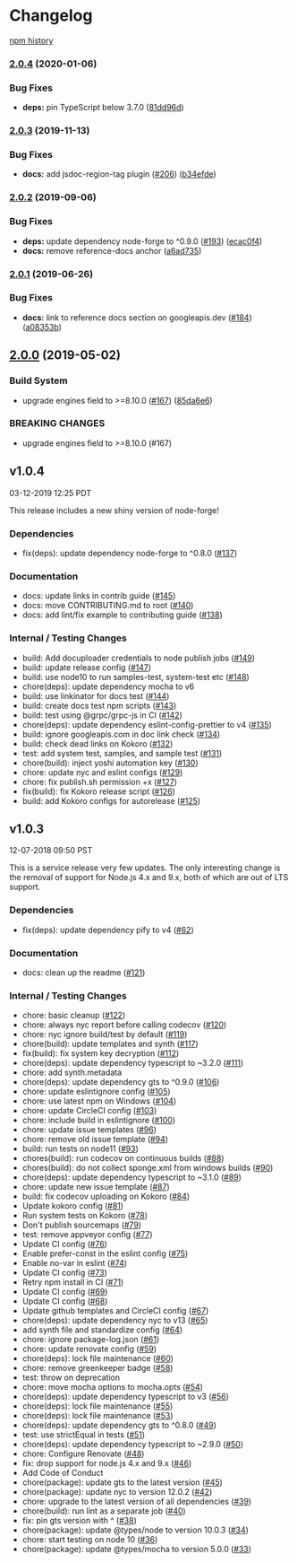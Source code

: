 # Changelog

[npm history][1]

[1]: https://www.npmjs.com/package/google-p12-pem?activeTab=versions

### [2.0.4](https://www.github.com/googleapis/google-p12-pem/compare/v2.0.3...v2.0.4) (2020-01-06)


### Bug Fixes

* **deps:** pin TypeScript below 3.7.0 ([81dd96d](https://www.github.com/googleapis/google-p12-pem/commit/81dd96d4b43100824561f45b51f9126195b41d1d))

### [2.0.3](https://www.github.com/googleapis/google-p12-pem/compare/v2.0.2...v2.0.3) (2019-11-13)


### Bug Fixes

* **docs:** add jsdoc-region-tag plugin ([#206](https://www.github.com/googleapis/google-p12-pem/issues/206)) ([b34efde](https://www.github.com/googleapis/google-p12-pem/commit/b34efdebb853dd5129e15ec1ff11a75184fc32d7))

### [2.0.2](https://www.github.com/googleapis/google-p12-pem/compare/v2.0.1...v2.0.2) (2019-09-06)


### Bug Fixes

* **deps:** update dependency node-forge to ^0.9.0 ([#193](https://www.github.com/googleapis/google-p12-pem/issues/193)) ([ecac0f4](https://www.github.com/googleapis/google-p12-pem/commit/ecac0f4))
* **docs:** remove reference-docs anchor ([a6ad735](https://www.github.com/googleapis/google-p12-pem/commit/a6ad735))

### [2.0.1](https://www.github.com/googleapis/google-p12-pem/compare/v2.0.0...v2.0.1) (2019-06-26)


### Bug Fixes

* **docs:** link to reference docs section on googleapis.dev ([#184](https://www.github.com/googleapis/google-p12-pem/issues/184)) ([a08353b](https://www.github.com/googleapis/google-p12-pem/commit/a08353b))

## [2.0.0](https://www.github.com/google/google-p12-pem/compare/v1.0.4...v2.0.0) (2019-05-02)


### Build System

* upgrade engines field to >=8.10.0 ([#167](https://www.github.com/google/google-p12-pem/issues/167)) ([85da6e6](https://www.github.com/google/google-p12-pem/commit/85da6e6))


### BREAKING CHANGES

* upgrade engines field to >=8.10.0 (#167)

## v1.0.4

03-12-2019 12:25 PDT

This release includes a new shiny version of node-forge!

### Dependencies
- fix(deps): update dependency node-forge to ^0.8.0 ([#137](https://github.com/google/google-p12-pem/pull/137))

### Documentation
- docs: update links in contrib guide ([#145](https://github.com/google/google-p12-pem/pull/145))
- docs: move CONTRIBUTING.md to root ([#140](https://github.com/google/google-p12-pem/pull/140))
- docs: add lint/fix example to contributing guide ([#138](https://github.com/google/google-p12-pem/pull/138))

### Internal / Testing Changes
- build: Add docuploader credentials to node publish jobs ([#149](https://github.com/google/google-p12-pem/pull/149))
- build: update release config ([#147](https://github.com/google/google-p12-pem/pull/147))
- build: use node10 to run samples-test, system-test etc ([#148](https://github.com/google/google-p12-pem/pull/148))
- chore(deps): update dependency mocha to v6
- build: use linkinator for docs test ([#144](https://github.com/google/google-p12-pem/pull/144))
- build: create docs test npm scripts ([#143](https://github.com/google/google-p12-pem/pull/143))
- build: test using @grpc/grpc-js in CI ([#142](https://github.com/google/google-p12-pem/pull/142))
- chore(deps): update dependency eslint-config-prettier to v4 ([#135](https://github.com/google/google-p12-pem/pull/135))
- build: ignore googleapis.com in doc link check ([#134](https://github.com/google/google-p12-pem/pull/134))
- build: check dead links on Kokoro ([#132](https://github.com/google/google-p12-pem/pull/132))
- test: add system test, samples, and sample test ([#131](https://github.com/google/google-p12-pem/pull/131))
- chore(build): inject yoshi automation key ([#130](https://github.com/google/google-p12-pem/pull/130))
- chore: update nyc and eslint configs ([#129](https://github.com/google/google-p12-pem/pull/129))
- chore: fix publish.sh permission +x ([#127](https://github.com/google/google-p12-pem/pull/127))
- fix(build): fix Kokoro release script ([#126](https://github.com/google/google-p12-pem/pull/126))
- build: add Kokoro configs for autorelease ([#125](https://github.com/google/google-p12-pem/pull/125))

## v1.0.3

12-07-2018 09:50 PST

This is a service release very few updates.  The only interesting change is the removal of support for Node.js 4.x and 9.x, both of which are out of LTS support.

### Dependencies
- fix(deps): update dependency pify to v4 ([#62](https://github.com/google/google-p12-pem/pull/62))

### Documentation
- docs: clean up the readme ([#121](https://github.com/google/google-p12-pem/pull/121))

### Internal / Testing Changes
- chore: basic cleanup ([#122](https://github.com/google/google-p12-pem/pull/122))
- chore: always nyc report before calling codecov ([#120](https://github.com/google/google-p12-pem/pull/120))
- chore: nyc ignore build/test by default ([#119](https://github.com/google/google-p12-pem/pull/119))
- chore(build): update templates and synth ([#117](https://github.com/google/google-p12-pem/pull/117))
- fix(build): fix system key decryption ([#112](https://github.com/google/google-p12-pem/pull/112))
- chore(deps): update dependency typescript to ~3.2.0 ([#111](https://github.com/google/google-p12-pem/pull/111))
- chore: add synth.metadata
- chore(deps): update dependency gts to ^0.9.0 ([#106](https://github.com/google/google-p12-pem/pull/106))
- chore: update eslintignore config ([#105](https://github.com/google/google-p12-pem/pull/105))
- chore: use latest npm on Windows ([#104](https://github.com/google/google-p12-pem/pull/104))
- chore: update CircleCI config ([#103](https://github.com/google/google-p12-pem/pull/103))
- chore: include build in eslintignore ([#100](https://github.com/google/google-p12-pem/pull/100))
- chore: update issue templates ([#96](https://github.com/google/google-p12-pem/pull/96))
- chore: remove old issue template ([#94](https://github.com/google/google-p12-pem/pull/94))
- build: run tests on node11 ([#93](https://github.com/google/google-p12-pem/pull/93))
- chores(build): run codecov on continuous builds ([#88](https://github.com/google/google-p12-pem/pull/88))
- chores(build): do not collect sponge.xml from windows builds ([#90](https://github.com/google/google-p12-pem/pull/90))
- chore(deps): update dependency typescript to ~3.1.0 ([#89](https://github.com/google/google-p12-pem/pull/89))
- chore: update new issue template ([#87](https://github.com/google/google-p12-pem/pull/87))
- build: fix codecov uploading on Kokoro ([#84](https://github.com/google/google-p12-pem/pull/84))
- Update kokoro config ([#81](https://github.com/google/google-p12-pem/pull/81))
- Run system tests on Kokoro ([#78](https://github.com/google/google-p12-pem/pull/78))
- Don't publish sourcemaps ([#79](https://github.com/google/google-p12-pem/pull/79))
- test: remove appveyor config ([#77](https://github.com/google/google-p12-pem/pull/77))
- Update CI config ([#76](https://github.com/google/google-p12-pem/pull/76))
- Enable prefer-const in the eslint config ([#75](https://github.com/google/google-p12-pem/pull/75))
- Enable no-var in eslint ([#74](https://github.com/google/google-p12-pem/pull/74))
- Update CI config ([#73](https://github.com/google/google-p12-pem/pull/73))
- Retry npm install in CI ([#71](https://github.com/google/google-p12-pem/pull/71))
- Update CI config ([#69](https://github.com/google/google-p12-pem/pull/69))
- Update CI config ([#68](https://github.com/google/google-p12-pem/pull/68))
- Update github templates and CircleCI config ([#67](https://github.com/google/google-p12-pem/pull/67))
- chore(deps): update dependency nyc to v13 ([#65](https://github.com/google/google-p12-pem/pull/65))
- add synth file and standardize config ([#64](https://github.com/google/google-p12-pem/pull/64))
- chore: ignore package-log.json ([#61](https://github.com/google/google-p12-pem/pull/61))
- chore: update renovate config ([#59](https://github.com/google/google-p12-pem/pull/59))
- chore(deps): lock file maintenance ([#60](https://github.com/google/google-p12-pem/pull/60))
- chore: remove greenkeeper badge ([#58](https://github.com/google/google-p12-pem/pull/58))
- test: throw on deprecation
- chore: move mocha options to mocha.opts ([#54](https://github.com/google/google-p12-pem/pull/54))
- chore(deps): update dependency typescript to v3 ([#56](https://github.com/google/google-p12-pem/pull/56))
- chore(deps): lock file maintenance ([#55](https://github.com/google/google-p12-pem/pull/55))
- chore(deps): lock file maintenance ([#53](https://github.com/google/google-p12-pem/pull/53))
- chore(deps): update dependency gts to ^0.8.0 ([#49](https://github.com/google/google-p12-pem/pull/49))
- test: use strictEqual in tests ([#51](https://github.com/google/google-p12-pem/pull/51))
- chore(deps): update dependency typescript to ~2.9.0 ([#50](https://github.com/google/google-p12-pem/pull/50))
- chore: Configure Renovate ([#48](https://github.com/google/google-p12-pem/pull/48))
- fix: drop support for node.js 4.x and 9.x ([#46](https://github.com/google/google-p12-pem/pull/46))
- Add Code of Conduct
- chore(package): update gts to the latest version ([#45](https://github.com/google/google-p12-pem/pull/45))
- chore(package): update nyc to version 12.0.2 ([#42](https://github.com/google/google-p12-pem/pull/42))
- chore: upgrade to the latest version of all dependencies ([#39](https://github.com/google/google-p12-pem/pull/39))
- chore(build): run lint as a separate job ([#40](https://github.com/google/google-p12-pem/pull/40))
- fix: pin gts version with ^ ([#38](https://github.com/google/google-p12-pem/pull/38))
- chore(package): update @types/node to version 10.0.3 ([#34](https://github.com/google/google-p12-pem/pull/34))
- chore: start testing on node 10 ([#36](https://github.com/google/google-p12-pem/pull/36))
- chore(package): update @types/mocha to version 5.0.0 ([#33](https://github.com/google/google-p12-pem/pull/33))
